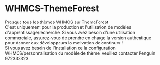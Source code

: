 # WHMCS-ThemeForest
Presque tous les thèmes WHMCS sur ThemeForest<br>
C'est uniquement pour la production et l'utilisation de modèles d'apprentissage/recherche. Si vous avez besoin d'une utilisation commerciale, assurez-vous de prendre en charge la version authentique pour donner aux développeurs la motivation de continuer !<br>
Si vous avez besoin de l'installation de la configuration WHMCS/personnalisation du modèle de thème, veuillez contacter Penguin 972333323<br>
